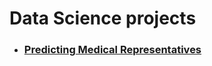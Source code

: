 # Data Science projects
* ### [Predicting Medical Representatives](https://github.com/omar25599/DS-projects/tree/main/predicting%20medical%20representatives)
